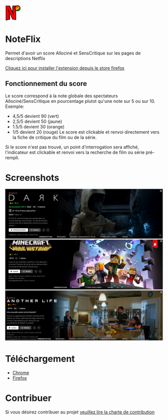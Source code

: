 <img src="/images/logo-128.png" height=50/>

# NoteFlix
Permet d'avoir un score Allociné et SensCritique sur les pages de descriptions Netflix

[Cliquez ici pour installer l'extension depuis le store firefox](https://addons.mozilla.org/fr/firefox/addon/noteflix/)

## Fonctionnement du score
Le score correspond à la note globale des spectateurs Allociné/SensCritique en pourcentage plutot qu'une note sur 5 ou sur 10.
Exemple: 
- 4,5/5 devient 90 (vert)
- 2,5/5 devient 50 (jaune)
- 1.5/5 devient 30 (orange)
- 1/5 devient 20 (rouge)
Le score est clickable et renvoi directement vers la fiche de critique du film ou de la série.

Si le score n'est pas trouvé, un point d'interrogation sera affiché, l'indicateur est clickable et renvoi vers la recherche de film ou série pré-rempli.

# Screenshots

![](images/screenshots/1.png)
![](images/screenshots/2.png)
![](images/screenshots/3.png)

# Téléchargement
- [Chrome](https://chrome.google.com/webstore/detail/noteflix/ahoplkcmcgpbkimjhncpnnllgikapjoj)
- [Firefox](https://addons.mozilla.org/en-US/firefox/addon/noteflix/)


# Contribuer
Si vous désirez contribuer au projet [veuillez lire la charte de contribution](CONTRIB.md)
